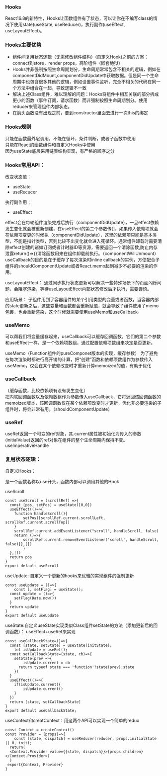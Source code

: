 ### Hooks ###  

React16.8的新特性，Hooks让函数组件有了状态，可以让你在不编写class的情况下使用state(useState, useReducer)，执行副作(useEffect, useLayoutEffect)。  

### Hooks主要优势 ###  

  + 组件间复用状态逻辑（无需修改组件结构）(自定义Hook)之前的方案：connect到store，render props，高阶组件（嵌套地狱）
  + Hooks并非强制按照生命周期划分，生命周期常常包含不相关的逻辑，例如在componentDidMount,componentDidUpdate中获取数据。但是同一个生命周期中也包含很多其他的逻辑，例如设置事件监听，完全不相关的代码在同一个方法中组合在一起，导致逻辑不一致
  + 解决上述Class组件，难以理解的问题：Hooks将组件中相互关联的部分拆成更小的函数（事件订阅，请求函数）而非强制按照生命周期划分。使用reducer来管理组件内部状态。
  + 在箭头函数没有出现之前，要到constructor里面去进行一次this的绑定

### Hooks规则 ###  
只能在函数最外层调用，不能在循环，条件判断，或者子函数中使用  
只能在React的函数组件和自定义Hooks中使用  
因为useState底层采用链表结构实现，有严格的顺序之分  

### Hooks常用API： ###    
改变状态值：  
+ useState  
+ useRecucer  

执行副作用：  

+ useEffect  

effect会在每轮组件渲染完成后执行（componentDidUpdate），一旦effect依赖发生变化就会被重新创建，在useEffect的第二个参数传[]，如果传入依赖项就会在依赖项变更的时候执（componentDidUpdate），这里的依赖项只能是基本类型，不能是指针类型，否则比较不出变化就会进入死循环。通常组件卸载时需要清除effect创建的诸如订阅或者计时器ID等资源，需要返回一个清除函数,防止内存泄露return()=>{}清除函数用来在组件卸载前执行。（componentWillUnmount）
useCallback的目的是在于缓存了每次渲染时inline callback的实例，方便配合子组件的shouldComponentUpdate或者React.memo起到减少不必要的渲染的作用。  

useLayoutEffect：
通过同步执行状态更新可以解决一些特殊场景下的页面闪烁问题，会阻塞渲染，等待useLayoutEffect内部状态修改后才执行，需要谨慎。

应用场景：
子组件用到了容器组件的某个引用类型的变量或者函数，当容器内部的state更新之后，这些变量和函数都会重新赋值，就会导致子组件使用了memo包裹，也会重新渲染，这个时候就需要使用useMemo和useCallback。  

### useMemo ###  
可以帮我们将变量缓存起来，useCallback可以缓存回调函数，它们的第二个参数和useEffect一样，是一个依赖项数组，通过配置依赖项数组来决定是否更新。  

useMemo（Function组件的pureComponet版本的实现，缓存参数）
为了避免在每次渲染时都进行高开销的计算，把“创建”函数和依赖项数组作为参数传入useMemo，仅会在某个依赖改变时才重新计算memoized的值，有助于优化  

### useCallback ###  
（缓存函数，比较依赖项有没有发生变化）  
把内联回调函数以及依赖数组作为参数传入useCallback，它将返回该回调函数的memoized版本，该回调函数仅在某个依赖项改变时才更新，优化非必要渲染的子组件时，将会非常有用。（shouldComponentUpdate）  

### useRef ###   
useRef返回一个可变的ref对象，其.current属性被初始化为传入的参数(initialValue)返回的ref对象在组件的整个生命周期内保持不变。
useImperativeHandle  

### 复用状态逻辑： ###  

自定义Hooks：  

是一个函数名称以use开头，函数内部可以调用其他的Hook  

useScroll
```
const useScroll = (scrollRef) =>{
  const [pos, setPos] = useState([0,0])
  useEffect(()=>{
  	function handleScroll(){
    	setPos([scrollRef.current.scrollLeft, scrollRef.current.scrollTop])
    }
    scrollRef.current.addEventListener("scroll", handleScroll, false) 
    return ()=>{
    	scrollRef.current.removeEventListener('scroll', handleScroll, false)}},[])
		}
  },[])
  return pos
}
export default useScroll
```
useUpdate: 自定义一个更新的hooks来优雅的实现组件的强制更新

```
const useUpdate = ()=>{
	const [, setFlag] = useState();
  const update = ()=>{
  	setFlag(Date.now())
  }
  return update
}
export default useUpdate
```
useState:自定义useState实现类似Class组件setState的方法（添加更新后的回调函数）：
useEffect+useRef来实现  
```
const useCallbackState=()=>{
  const [state, setState] = useState(initState);
	let isUpdate = useRef();
  const setCallbackState=(state, cb)=>{
  	setState(prev =>{
    	isUpdate.current = cb
      return typeof state === 'function'?state(prev):state
    })
  }
  useEffect(()=>{
  	if(isUpdate.current){
    	isUpdate.current()
    }
  })
  return [state, setCallbackState]
}
export default useCallbackState;
```
useContext和creatContext：用这两个API可以实现一个简单的redux  

```
const Context = createContext()
const Provider = (props)=>{
	const [state, dispatch] = useReducer(reducer, props.initialState || 0, init);
  return(
  <Context.Provider value={{state, dispatch}}>{props.children}</Context.Provider>)
  )
 export{Context, Provider}
}
```



